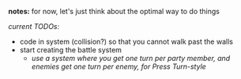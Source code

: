 **notes:**
for now, let's just think about the optimal way to do things

*current TODOs:*

+ code in system (collision?) so that you cannot walk past the walls
+ start creating the battle system
  - *use a system where you get one turn per party member, and enemies get one turn per enemy, for Press Turn-style*

